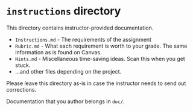 # `instructions` directory

This directory contains instructor-provided documentation.

*   `Instructions.md` - The requirements of the assignment
*   `Rubric.md` - What each requirement is worth to your grade.  The same information as is found on Canvas.
*   `Hints.md` -  Miscellaneous time-saving ideas.  Scan this when you get stuck.
*   ...and other files depending on the project.

Please leave this directory as-is in case the instructor needs to send out corrections.

Documentation that you author belongs in `doc/`.

